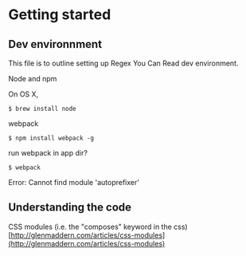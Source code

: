 # Getting started
## Dev environnment
This file is to outline setting up Regex You Can Read dev environment.

Node and npm

On OS X, 
```
$ brew install node
```

webpack
```
$ npm install webpack -g
```

run webpack in app dir?

```
$ webpack
```

Error: Cannot find module 'autoprefixer'



## Understanding the code

CSS modules (i.e. the "composes" keyword in the css)
[http://glenmaddern.com/articles/css-modules](http://glenmaddern.com/articles/css-modules)